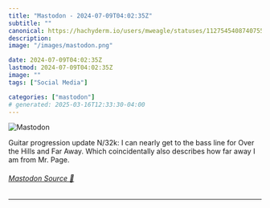 ```yaml
---
title: "Mastodon - 2024-07-09T04:02:35Z"
subtitle: ""
canonical: https://hachyderm.io/users/mweagle/statuses/112754540874075546
description:
image: "/images/mastodon.png"

date: 2024-07-09T04:02:35Z
lastmod: 2024-07-09T04:02:35Z
image: ""
tags: ["Social Media"]

categories: ["mastodon"]
# generated: 2025-03-16T12:33:30-04:00
---
```

![Mastodon](/images/mastodon.png)

<p>Guitar progression update N/32k: I can nearly get to the bass line for Over the Hills and Far Away. Which coincidentally also describes how far away I am from Mr. Page.</p>


###### [Mastodon Source 🐘](https://hachyderm.io/@mweagle/112754540874075546)

___
